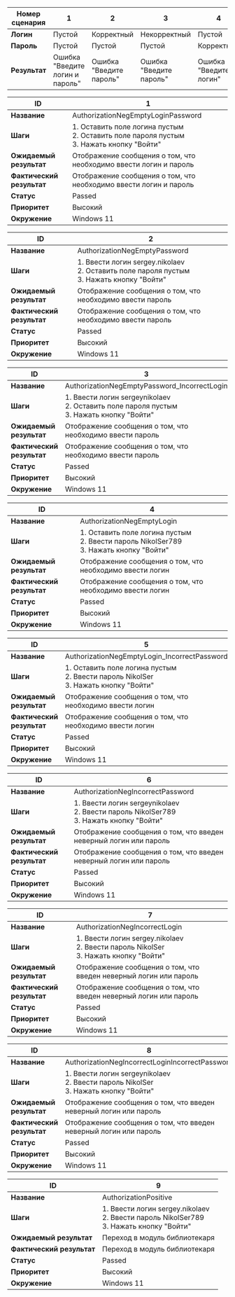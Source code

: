 | Номер сценария | 1                               | 2                       | 3                       | 4                      | 5                      | 6                                  | 7                                  | 8                                  | 9               |
|----------------|---------------------------------|-------------------------|-------------------------|------------------------|------------------------|------------------------------------|------------------------------------|------------------------------------|-----------------|
| **Логин**          | Пустой                          | Корректный              | Некорректный            | Пустой                 | Пустой                 | Некорректный                       | Корректный                         | Некорректный                       | Корректный      |
| **Пароль**         | Пустой                          | Пустой                  | Пустой                  | Корректный             | Некорректный           | Корректный                         | Некорректный                       | Некорректный                       | Корректный      |
| **Результат**      | Ошибка "Введите логин и пароль" | Ошибка "Введите пароль" | Ошибка "Введите пароль" | Ошибка "Введите логин" | Ошибка "Введите логин" | Ошибка "Неверный логин или пароль" | Ошибка "Неверный логин или пароль" | Ошибка "Неверный логин или пароль" | Доступ разрешен |

| ID                    | 1                                                                                                  |
|-----------------------|----------------------------------------------------------------------------------------------------|
| **Название**              | AuthorizationNegEmptyLoginPassword                                                                                      |
| **Шаги**                  | 1. Оставить поле логина пустым <br>     2. Оставить поле пароля пустым  <br>    3. Нажать кнопку "Войти" |
| **Ожидаемый результат**   | Отображение сообщения о том, что необходимо ввести логин и пароль                                                                      |
| **Фактический результат** | Отображение сообщения о том, что необходимо ввести логин и пароль                                                                      |
| **Статус**                | Passed                                                                                             |
| **Приоритет**             | Высокий                                                                                            |
| **Окружение**             | Windows 11                                                                                         |

| ID                    | 2                                                                                                  |
|-----------------------|----------------------------------------------------------------------------------------------------|
| **Название**              | AuthorizationNegEmptyPassword                                                                                      |
| **Шаги**                  | 1. Ввести логин   sergey.nikolaev <br>     2.  Оставить поле пароля пустым  <br>    3. Нажать кнопку "Войти" |
| **Ожидаемый результат**   | Отображение сообщения о том, что необходимо ввести пароль                                                                 |
| **Фактический результат** | Отображение сообщения о том, что необходимо ввести пароль                                                                      |
| **Статус**                | Passed                                                                                             |
| **Приоритет**             | Высокий                                                                                            |
| **Окружение**             | Windows 11                                                                                         |

| ID                    | 3                                                                                                  |
|-----------------------|----------------------------------------------------------------------------------------------------|
| **Название**              | AuthorizationNegEmptyPassword_IncorrectLogin                                                                                      |
| **Шаги**                  | 1. Ввести логин   sergeynikolaev <br>     2.  Оставить поле пароля пустым  <br>    3. Нажать кнопку "Войти" |
| **Ожидаемый результат**   | Отображение сообщения о том, что необходимо ввести пароль                                                                 |
| **Фактический результат** | Отображение сообщения о том, что необходимо ввести пароль                                                                      |
| **Статус**                | Passed                                                                                             |
| **Приоритет**             | Высокий                                                                                            |
| **Окружение**             | Windows 11                                                                                         |

| ID                    | 4                                                                                                  |
|-----------------------|----------------------------------------------------------------------------------------------------|
| **Название**              | AuthorizationNegEmptyLogin                                                                                      |
| **Шаги**                  | 1. Оставить поле логина пустым <br>     2. Ввести пароль  NikolSer789  <br>    3. Нажать кнопку "Войти" |
| **Ожидаемый результат**   | Отображение сообщения о том, что необходимо ввести логин                                                                  |
| **Фактический результат** | Отображение сообщения о том, что необходимо ввести логин                                                                     |
| **Статус**                | Passed                                                                                             |
| **Приоритет**             | Высокий                                                                                            |
| **Окружение**             | Windows 11                                                                                         |

| ID                    | 5                                                                                                  |
|-----------------------|----------------------------------------------------------------------------------------------------|
| **Название**              | AuthorizationNegEmptyLogin_IncorrectPassword                                                                                      |
| **Шаги**                  | 1. Оставить поле логина пустым <br>     2. Ввести пароль  NikolSer  <br>    3. Нажать кнопку "Войти" |
| **Ожидаемый результат**   | Отображение сообщения о том, что необходимо ввести логин                                                                  |
| **Фактический результат** | Отображение сообщения о том, что необходимо ввести логин                                                                     |
| **Статус**                | Passed                                                                                             |
| **Приоритет**             | Высокий                                                                                            |
| **Окружение**             | Windows 11                                                                                         |

| ID                    | 6                                                                                                  |
|-----------------------|----------------------------------------------------------------------------------------------------|
| **Название**              | AuthorizationNegIncorrectPassword                                                                                      |
| **Шаги**                  | 1. Ввести логин   sergeynikolaev <br>     2.  Ввести пароль  NikolSer789  <br>    3. Нажать кнопку "Войти" |
| **Ожидаемый результат**   | Отображение сообщения о том, что введен неверный логин или пароль                                                                 |
| **Фактический результат** | Отображение сообщения о том, что введен неверный логин или пароль                                                                      |
| **Статус**                | Passed                                                                                             |
| **Приоритет**             | Высокий                                                                                            |
| **Окружение**             | Windows 11                                                                                         |

| ID                    | 7                                                                                                  |
|-----------------------|----------------------------------------------------------------------------------------------------|
| **Название**              | AuthorizationNegIncorrectLogin                                                                                      |
| **Шаги**                  | 1. Ввести логин   sergey.nikolaev <br>     2.  Ввести пароль  NikolSer  <br>    3. Нажать кнопку "Войти" |
| **Ожидаемый результат**   | Отображение сообщения о том, что введен неверный логин или пароль                                                                 |
| **Фактический результат** | Отображение сообщения о том, что введен неверный логин или пароль                                                                      |
| **Статус**                | Passed                                                                                             |
| **Приоритет**             | Высокий                                                                                            |
| **Окружение**             | Windows 11                                                                                         |

| ID                    | 8                                                                                                  |
|-----------------------|----------------------------------------------------------------------------------------------------|
| **Название**              | AuthorizationNegIncorrectLoginIncorrectPassword                                                                                      |
| **Шаги**                  | 1. Ввести логин   sergeynikolaev <br>     2.  Ввести пароль  NikolSer  <br>    3. Нажать кнопку "Войти" |
| **Ожидаемый результат**   | Отображение сообщения о том, что введен неверный логин или пароль                                                                 |
| **Фактический результат** | Отображение сообщения о том, что введен неверный логин или пароль                                                                      |
| **Статус**                | Passed                                                                                             |
| **Приоритет**             | Высокий                                                                                            |
| **Окружение**             | Windows 11                                                                                         |

| ID                    | 9                                                                                                  |
|-----------------------|----------------------------------------------------------------------------------------------------|
| **Название**              | AuthorizationPositive                                                                                      |
| **Шаги**                  | 1. Ввести логин   sergey.nikolaev <br>     2. Ввести пароль  NikolSer789  <br>    3. Нажать кнопку "Войти" |
| **Ожидаемый результат**   | Переход в модуль библиотекаря                                                                      |
| **Фактический результат** | Переход в модуль библиотекаря                                                                      |
| **Статус**                | Passed                                                                                             |
| **Приоритет**             | Высокий                                                                                            |
| **Окружение**             | Windows 11                                                                                         |









